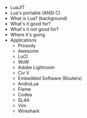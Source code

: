   * LuaJIT
  * Lua's portable (ANSI C)
  * What is Lua? (background)
  * What's it good for?
  * What's it not good for?
  * Where it's going
  * Applications
    * Prosody
    * Awesome
    * LuCI
    * WoW
    * Adobe Lightroom
    * Civ V
    * Embedded Software (Routers)
    * AndroLua
    * Flame
    * Codea
    * SL4A
    * Vim
    * Wireshark
